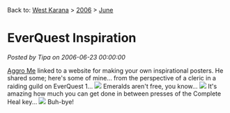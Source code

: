 Back to: [West Karana](/posts/westkarana.md) > [2006](/posts/2006/westkarana.md) > [June](./westkarana.md)
# EverQuest Inspiration

*Posted by Tipa on 2006-06-23 00:00:00*

[Aggro Me](http://aggrome.blogspot.com/) linked to a website for making your own inspirational posters. He shared some; here's some of mine... from the perspective of a cleric in a raiding guild on EverQuest 1...
![](../../../images/emeralds.jpg)
Emeralds aren't free, you know...
![](../../../images/rotation.jpg)
It's amazing how much you can get done in between presses of the Complete Heal key...
![](../../../images/jumper.jpg)
Buh-bye!
